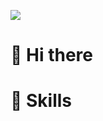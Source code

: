 <a href="버튼을 눌렀을 때 이동할 링크" target="_blank"><img src="https://img.shields.io/badge/#03C75A?style=naver&logo=naver&logoColor=#FFFFFF"/></a>

# 👋 Hi there

# 💪 Skills
